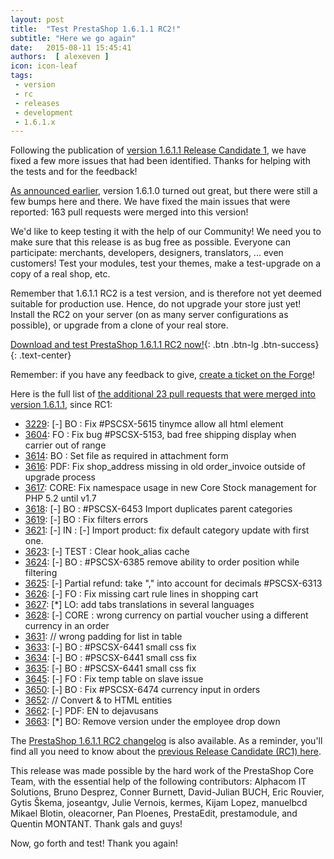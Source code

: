 ```yaml
---
layout: post
title:  "Test PrestaShop 1.6.1.1 RC2!"
subtitle: "Here we go again"
date:   2015-08-11 15:45:41
authors:  [ alexeven ]
icon: icon-leaf
tags:
 - version
 - rc
 - releases
 - development
 - 1.6.1.x
---
```



Following the publication of [version 1.6.1.1 Release Candidate 1](http://build.prestashop.com/news/prestashop-1-6-1-1-rc1/), we have fixed a few more issues that had been identified. Thanks for helping with the tests and for the feedback!

[As announced earlier](http://build.prestashop.com/news/announcing-prestashop-1-6-1-1/), version 1.6.1.0 turned out great, but there were still a few bumps here and there. We have fixed the main issues that were reported: 163 pull requests were merged into this version!

We'd like to keep testing it with the help of our Community!
We need you to make sure that this release is as bug free as possible. Everyone can participate: merchants, developers, designers, translators, ... even customers! Test your modules, test your themes, make a test-upgrade on a copy of a real shop, etc.

Remember that 1.6.1.1 RC2 is a test version, and is therefore not yet deemed suitable for production use. Hence, do not upgrade your store just yet! Install the RC2 on your server (on as many server configurations as possible), or upgrade from a clone of your real store.

[Download and test PrestaShop 1.6.1.1 RC2 now!](https://www.prestashop.com/en/developers-versions){: .btn .btn-lg .btn-success}
{: .text-center}

Remember: if you have any feedback to give, [create a ticket on the Forge](http://doc.prestashop.com/display/PS16/How+to+use+the+Forge+to+contribute+to+PrestaShop)!

Here is the full list of [the additional 23 pull requests that were merged into version 1.6.1.1](https://github.com/PrestaShop/PrestaShop/pulls?utf8=%E2%9C%93&q=is%3Apr+merged%3A%3E2015-08-05+base%3A1.6.1.x+), since RC1:

* [3229](https://github.com/PrestaShop/PrestaShop/pull/3229): [-] BO : Fix #PSCSX-5615 tinymce allow all html element
* [3604](https://github.com/PrestaShop/PrestaShop/pull/3604): FO : Fix bug #PSCSX-5153, bad free shipping display when carrier out of range
* [3614](https://github.com/PrestaShop/PrestaShop/pull/3614): BO : Set file as required in attachment form
* [3616](https://github.com/PrestaShop/PrestaShop/pull/3616): PDF: Fix shop_address missing in old order_invoice outside of upgrade process
* [3617](https://github.com/PrestaShop/PrestaShop/pull/3617): CORE: Fix namespace usage in new Core Stock management for PHP 5.2 until v1.7
* [3618](https://github.com/PrestaShop/PrestaShop/pull/3618): [-] BO : #PSCSX-6453 Import duplicates parent categories
* [3619](https://github.com/PrestaShop/PrestaShop/pull/3619): [-] BO : Fix filters errors
* [3621](https://github.com/PrestaShop/PrestaShop/pull/3621): [-] IN : [-] Import product: fix default category update with first one.
* [3623](https://github.com/PrestaShop/PrestaShop/pull/3623): [-] TEST : Clear hook_alias cache
* [3624](https://github.com/PrestaShop/PrestaShop/pull/3624): [-] BO : #PSCSX-6385 remove ability to order position while filtering
* [3625](https://github.com/PrestaShop/PrestaShop/pull/3625): [-] Partial refund: take "," into account for decimals #PSCSX-6313
* [3626](https://github.com/PrestaShop/PrestaShop/pull/3626): [-] FO : Fix missing cart rule lines in shopping cart
* [3627](https://github.com/PrestaShop/PrestaShop/pull/3627): [*] LO: add tabs translations in several languages
* [3628](https://github.com/PrestaShop/PrestaShop/pull/3628): [-] CORE : wrong currency on partial voucher using a different currency in an order
* [3631](https://github.com/PrestaShop/PrestaShop/pull/3631): // wrong padding for list in table
* [3633](https://github.com/PrestaShop/PrestaShop/pull/3633): [-] BO : #PSCSX-6441 small css fix
* [3634](https://github.com/PrestaShop/PrestaShop/pull/3634): [-] BO : #PSCSX-6441 small css fix
* [3635](https://github.com/PrestaShop/PrestaShop/pull/3635): [-] BO : #PSCSX-6441 small css fix
* [3645](https://github.com/PrestaShop/PrestaShop/pull/3645): [-] FO : Fix temp table on slave issue
* [3650](https://github.com/PrestaShop/PrestaShop/pull/3650): [-] BO : Fix #PSCSX-6474 currency input in orders
* [3652](https://github.com/PrestaShop/PrestaShop/pull/3652): // Convert & to HTML entities
* [3662](https://github.com/PrestaShop/PrestaShop/pull/3662): [-] PDF: EN to dejavusans
* [3663](https://github.com/PrestaShop/PrestaShop/pull/3663): [*] BO: Remove version under the employee drop down


The [PrestaShop 1.6.1.1 RC2 changelog](https://www.prestashop.com/en/developers-versions/changelog/1.6.1.1-rc2) is also available.
As a reminder, you'll find all you need to know about the [previous Release Candidate (RC1) here](http://build.prestashop.com/news/prestashop-1-6-1-1-rc1/).

This release was made possible by the hard work of the PrestaShop Core Team, with the essential help of the following contributors: Alphacom IT Solutions, Bruno Desprez, Conner Burnett, David-Julian BUCH, Eric  Rouvier, Gytis Škema, joseantgv, Julie Vernois, kermes, Kijam Lopez, manuelbcd Mikael Blotin, oleacorner, Pan Ploenes, PrestaEdit, prestamodule, and Quentin MONTANT. Thank gals and guys!

Now, go forth and test! Thank you again!
